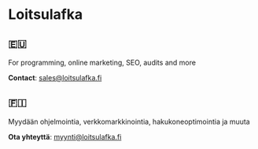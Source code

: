 # Loitsulafka

## 🇪🇺

For programming, online marketing, SEO, audits and more

**Contact**: sales@loitsulafka.fi

## 🇫🇮

Myydään ohjelmointia, verkkomarkkinointia, hakukoneoptimointia ja muuta

**Ota yhteyttä**: myynti@loitsulafka.fi
